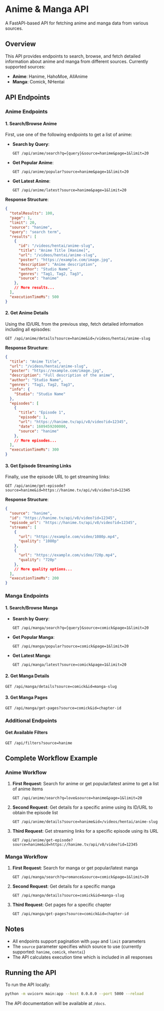 
# Anime & Manga API

A FastAPI-based API for fetching anime and manga data from various sources.

## Overview

This API provides endpoints to search, browse, and fetch detailed information about anime and manga from different sources. Currently supported sources:

- **Anime**: Hanime, HahoMoe, AllAnime
- **Manga**: Comick, NHentai

## API Endpoints

### Anime Endpoints

#### 1. Search/Browse Anime

First, use one of the following endpoints to get a list of anime:

- **Search by Query**:
  ```
  GET /api/anime/search?q={query}&source=hanime&page=1&limit=20
  ```

- **Get Popular Anime**:
  ```
  GET /api/anime/popular?source=hanime&page=1&limit=20
  ```

- **Get Latest Anime**:
  ```
  GET /api/anime/latest?source=hanime&page=1&limit=20
  ```

**Response Structure**:
```json
{
  "totalResults": 100,
  "page": 1,
  "limit": 20,
  "source": "hanime",
  "query": "search term",
  "results": [
    {
      "id": "/videos/hentai/anime-slug",
      "title": "Anime Title [Hanime]",
      "url": "/videos/hentai/anime-slug",
      "poster": "https://example.com/image.jpg",
      "description": "Anime description",
      "author": "Studio Name",
      "genres": "Tag1, Tag2, Tag3",
      "source": "hanime"
    },
    // More results...
  ],
  "executionTimeMs": 500
}
```

#### 2. Get Anime Details

Using the ID/URL from the previous step, fetch detailed information including all episodes:

```
GET /api/anime/details?source=hanime&id=/videos/hentai/anime-slug
```

**Response Structure**:
```json
{
  "title": "Anime Title",
  "url": "/videos/hentai/anime-slug",
  "poster": "https://example.com/image.jpg",
  "description": "Full description of the anime",
  "author": "Studio Name",
  "genres": "Tag1, Tag2, Tag3",
  "info": {
    "Studio": "Studio Name"
  },
  "episodes": [
    {
      "title": "Episode 1",
      "episode": 1,
      "url": "https://hanime.tv/api/v8/video?id=12345",
      "date": 1609459200000,
      "source": "hanime"
    },
    // More episodes...
  ],
  "executionTimeMs": 300
}
```

#### 3. Get Episode Streaming Links

Finally, use the episode URL to get streaming links:

```
GET /api/anime/get-episode?source=hanime&id=https://hanime.tv/api/v8/video?id=12345
```

**Response Structure**:
```json
{
  "source": "hanime",
  "id": "https://hanime.tv/api/v8/video?id=12345",
  "episode_url": "https://hanime.tv/api/v8/video?id=12345",
  "streams": [
    {
      "url": "https://example.com/video/1080p.mp4",
      "quality": "1080p"
    },
    {
      "url": "https://example.com/video/720p.mp4",
      "quality": "720p"
    },
    // More quality options...
  ],
  "executionTimeMs": 200
}
```

### Manga Endpoints

#### 1. Search/Browse Manga

- **Search by Query**:
  ```
  GET /api/manga/search?q={query}&source=comick&page=1&limit=20
  ```

- **Get Popular Manga**:
  ```
  GET /api/manga/popular?source=comick&page=1&limit=20
  ```

- **Get Latest Manga**:
  ```
  GET /api/manga/latest?source=comick&page=1&limit=20
  ```

#### 2. Get Manga Details

```
GET /api/manga/details?source=comick&id=manga-slug
```

#### 3. Get Manga Pages

```
GET /api/manga/get-pages?source=comick&id=chapter-id
```

### Additional Endpoints

#### Get Available Filters

```
GET /api/filters?source=hanime
```

## Complete Workflow Example

### Anime Workflow

1. **First Request**: Search for anime or get popular/latest anime to get a list of anime items
   ```
   GET /api/anime/search?q=love&source=hanime&page=1&limit=20
   ```

2. **Second Request**: Get details for a specific anime using its ID/URL to obtain the episode list
   ```
   GET /api/anime/details?source=hanime&id=/videos/hentai/anime-slug
   ```

3. **Third Request**: Get streaming links for a specific episode using its URL
   ```
   GET /api/anime/get-episode?source=hanime&id=https://hanime.tv/api/v8/video?id=12345
   ```

### Manga Workflow

1. **First Request**: Search for manga or get popular/latest manga
   ```
   GET /api/manga/search?q=romance&source=comick&page=1&limit=20
   ```

2. **Second Request**: Get details for a specific manga
   ```
   GET /api/manga/details?source=comick&id=manga-slug
   ```

3. **Third Request**: Get pages for a specific chapter
   ```
   GET /api/manga/get-pages?source=comick&id=chapter-id
   ```

## Notes

- All endpoints support pagination with `page` and `limit` parameters
- The `source` parameter specifies which source to use (currently supported: `hanime`, `comick`, `nhentai`)
- The API calculates execution time which is included in all responses

## Running the API

To run the API locally:

```bash
python -m uvicorn main:app --host 0.0.0.0 --port 5000 --reload
```

The API documentation will be available at `/docs`.
